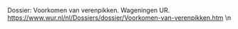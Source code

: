 Dossier: Voorkomen van verenpikken. Wageningen UR. https://www.wur.nl/nl/Dossiers/dossier/Voorkomen-van-verenpikken.htm   \n